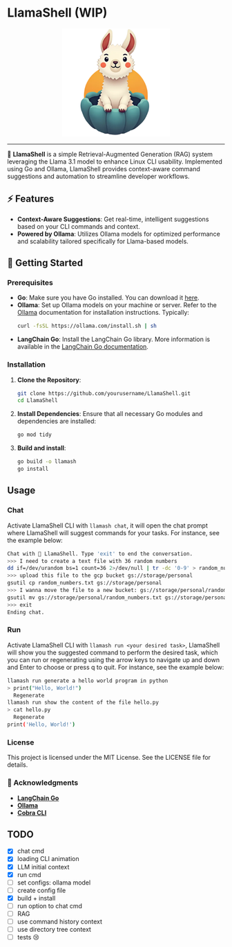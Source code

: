 
# LlamaShell (WIP)

<div align="center">
	<img width=250 src="assets/logo.png">
</div>

----

🦙 **LlamaShell** is a simple Retrieval-Augmented Generation (RAG) system leveraging the Llama 3.1 model to enhance Linux CLI usability. Implemented using Go and Ollama, LlamaShell provides context-aware command suggestions and automation to streamline developer workflows.

## ⚡ Features

-   **Context-Aware Suggestions**: Get real-time, intelligent suggestions based on your CLI commands and context.
-   **Powered by Ollama**: Utilizes Ollama models for optimized performance and scalability tailored specifically for Llama-based models.


## 🎉 Getting Started

### Prerequisites

-   **Go**: Make sure you have Go installed. You can download it [here](https://golang.org/dl/).
-   **Ollama**: Set up Ollama models on your machine or server. Refer to the [Ollama](https://ollama.com/) documentation for installation instructions. Typically:
    ```bash
    curl -fsSL https://ollama.com/install.sh | sh
    ```
-   **LangChain Go**: Install the LangChain Go library. More information is available in the [LangChain Go documentation](https://github.com/langchain-ai/langchain-go).

### Installation

1. **Clone the Repository**:
    ```bash
    git clone https://github.com/yourusername/LlamaShell.git 
    cd LlamaShell
    ```
2. **Install Dependencies**: Ensure that all necessary Go modules and dependencies are installed:
	```bash
	go mod tidy
3. **Build and install**:
    ```bash
    go build -o llamash
    go install
    ```


## Usage

### Chat

Activate LlamaShell CLI with `llamash chat`, it will open the chat prompt where LlamaShell will suggest commands for your tasks. For instance, see the example below:

```bash
Chat with 🦙 LlamaShell. Type 'exit' to end the conversation.
>>> I need to create a text file with 36 random numbers
dd if=/dev/urandom bs=1 count=36 2>/dev/null | tr -dc '0-9' > random_numbers.txt
>>> upload this file to the gcp bucket gs://storage/personal
gsutil cp random_numbers.txt gs://storage/personal
>>> I wanna move the file to a new bucket: gs://storage/personal/random
gsutil mv gs://storage/personal/random_numbers.txt gs://storage/personal/random/
>>> exit
Ending chat.
```

### Run

Activate LlamaShell CLI with `llamash run <your desired task>`, LlamaShell will show you the suggested command to perform the desired task, which you can run or regenerating using the arrow keys to navigate up and down and Enter to choose or press q to quit. For instance, see the example below:

```bash
llamash run generate a hello world program in python
> print("Hello, World!")
  Regenerate
llamash run show the content of the file hello.py
> cat hello.py
  Regenerate
print('Hello, World!')
```

### License

This project is licensed under the MIT License. See the LICENSE file for details.

### 🔗 Acknowledgments

-   [**LangChain Go**](https://github.com/tmc/langchaingo)
-   [**Ollama**](https://ollama.com/)
-   [**Cobra CLI**](https://github.com/spf13/cobra)

## TODO

 - [X] chat cmd
 - [X] loading CLI animation
 - [X] LLM initial context
 - [X] run cmd
 - [ ] set configs: ollama model
 - [ ] create config file
 - [x] build + install
 - [ ] run option to chat cmd
 - [ ] RAG
 - [ ] use command history context
 - [ ] use directory tree context
 - [ ] tests :cry: